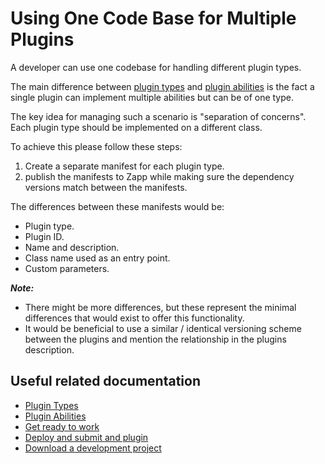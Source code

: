 # Using One Code Base for Multiple Plugins

A developer can use one codebase for handling different plugin types.

The main difference between [plugin types](/getting-started/plugin-types.md) and [plugin abilities](/getting-started/plugin-abilities.md) is the fact a single plugin can implement multiple abilities but can be of one type.

The key idea for managing such a scenario is "separation of concerns". Each plugin type should be implemented on a different class.

To achieve this please follow these steps:

1. Create a separate manifest for each plugin type.
2. publish the manifests to Zapp while making sure the dependency versions match between the manifests.

The differences between these manifests would be:

* Plugin type.
* Plugin ID.
* Name and description.
* Class name used as an entry point.
* Custom parameters.

*__Note:__*

* There might be more differences, but these represent the minimal differences that would exist to offer this functionality.
* It would be beneficial to use a similar / identical versioning scheme between the plugins and mention the relationship in the plugins description.

## Useful related documentation

* [Plugin Types](/getting-started/plugin-types.md)
* [Plugin Abilities](/getting-started/plugin-abilities.md)
* [Get ready to work](/dev-env/intro.html)
* [Deploy and submit and plugin](/getting-started/deploy-and-submit.html)
* [Download a development project](/getting-started/download-development-project.html)